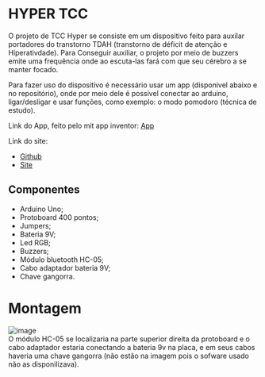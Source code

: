 # HYPER TCC
O projeto de TCC Hyper se consiste em um dispositivo feito para auxilar portadores do transtorno TDAH (transtorno de déficit de atenção e Hiperativdade). 
Para Conseguir auxiliar, o projeto por meio de buzzers emite uma frequência onde ao escuta-las fará com que seu cérebro a se manter focado.

Para fazer uso do dispositivo é necessário usar um app (disponivel abaixo e no repositório), onde por meio dele é possivel conectar ao arduino, ligar/desligar e usar funções, como exemplo: o modo pomodoro (técnica de estudo).

Link do App, feito pelo mit app inventor:
[App](https://gallery.appinventor.mit.edu/?galleryid=b7dcb795-d20d-4a6c-bb95-8b11fa859fe2)

Link do site: <br>
- [Github](https://github.com/fFernanda-gomes/Hyper) <br>
- [Site](https://hyper-tcc.vercel.app)
## Componentes
- Arduino Uno;
- Protoboard 400 pontos;
- Jumpers;
- Bateria 9V;
- Led RGB;
- Buzzers;
- Módulo bluetooth HC-05;
- Cabo adaptador bateria 9V;
- Chave gangorra.

# Montagem
![image](https://github.com/Confras14/Hyper-TCC/assets/82923285/2d3a67bb-5125-4a49-8a82-8a7dd461e183) <br>
O módulo HC-05 se localizaria na parte superior direita da protoboard e o cabo adaptador estaria conectando a bateria 9v na placa, e em seus cabos haveria uma chave gangorra (não estão na imagem pois o sofware usado não as disponilizava).
